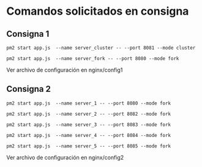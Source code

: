 # Comandos solicitados en consigna

## Consigna 1
```
pm2 start app.js  --name server_cluster -- --port 8081 --mode cluster
```
```
pm2 start app.js  --name server_fork -- --port 8080 --mode fork
```

Ver archivo de configuración en nginx/config1

## Consigna 2
```
pm2 start app.js  --name server_1 -- --port 8080 --mode fork
```
```
pm2 start app.js  --name server_2 -- --port 8082 --mode fork
```
```
pm2 start app.js  --name server_3 -- --port 8083 --mode fork
```
```
pm2 start app.js  --name server_4 -- --port 8084 --mode fork
```
```
pm2 start app.js  --name server_5 -- --port 8085 --mode fork
```

Ver archivo de configuración en nginx/config2